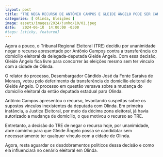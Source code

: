 ```yaml
---
layout: post
title: "TRE NEGA RECURSO DE ANTÔNIO CAMPOS E GLEIDE ÂNGELO PODE SER CANDIDATA MESMO SEM TER VÍNCULO COM OLINDA"
categories: [ Olinda, Eleições ]
image: assets/images/2024/junho/10/01.jpeg
date:   2024-06-10  14:00:00 -0300
#tags: [sticky, featured]
---
```

Agora a pouco, o Tribunal Regional Eleitoral (TRE) decidiu por unanimidade negar o recurso apresentado por Antônio Campos contra a transferência do domicílio eleitoral da delegada-deputada Gleide Ângelo. Com essa decisão, Gleide Ângelo fica livre para concorrer às eleições mesmo sem ter vínculo com a cidade de Olinda.

O relator do processo, Desembargador Cândido José da Fonte Saraiva de Moraes, votou pelo deferimento da transferência do domicílio eleitoral de Gleide Ângelo. O processo em questão versava sobre a mudança do domicílio eleitoral da então deputada estadual para Olinda.

Antônio Campos apresentou o recurso, levantando suspeitas sobre os supostos vínculos inexistentes da deputada com Olinda. Em primeira instância, a Justiça Eleitoral, por meio da décima zona eleitoral, já havia autorizado a mudança de domicílio, o que motivou o recurso ao TRE.

Entretanto, a decisão do TRE de negar o recurso hoje, por unanimidade, abre caminho para que Gleide Ângelo possa se candidatar sem necessariamente ter qualquer vínculo com a cidade de Olinda.

Agora, resta aguardar os desdobramentos políticos dessa decisão e como ela influenciará no cenário eleitoral em Olinda.
